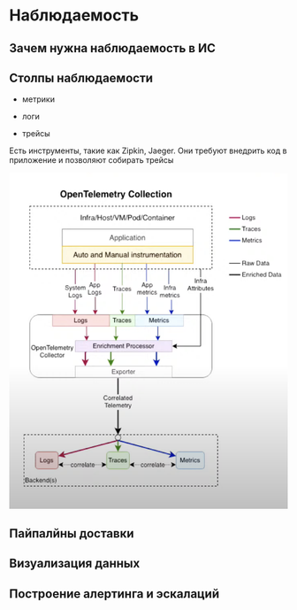 # Наблюдаемость

## Зачем нужна наблюдаемость в ИС


## Столпы наблюдаемости

- метрики

- логи

- трейсы

Есть инструменты, такие как Zipkin, Jaeger. Они требуют внедрить код в приложение и позволяют собирать трейсы

![open telemetry](./img/observability/open_telemetry.png)

## Пайпалйны доставки


## Визуализация данных

## Построение алертинга и эскалаций
